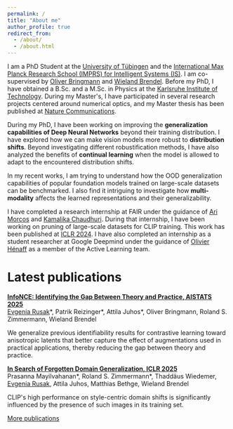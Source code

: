 ```yaml
---
permalink: /
title: "About me"
author_profile: true
redirect_from: 
  - /about/
  - /about.html
---
```

I am a PhD Student at the [University of Tübingen](https://uni-tuebingen.de/en/) and the [International Max Planck Research School (IMPRS) for Intelligent Systems (IS)](https://imprs.is.mpg.de/). I am co-supervised by [Oliver Bringmann](https://www.embedded.uni-tuebingen.de/team/oliver-bringmann/) and [Wieland Brendel](https://scholar.google.de/citations?user=v-JL-hsAAAAJ). Before my PhD, I have obtained a B.Sc. and a M.Sc. in Physics at the [Karlsruhe Institute of Technology](https://www.kit.edu/english/index.php). During my Master's, I have participated in several research projects centered around numerical optics, and my Master thesis has been published at [Nature Communications](https://www.nature.com/articles/s41467-019-13748-4).

During my PhD, I have been working on improving the **generalization capabilities of Deep Neural Networks** beyond their training distribution. I have explored how we can make vision models more robust to **distribution shifts**. Beyond investigating different robustification methods, I have also analyzed the benefits of **continual learning** when the model is allowed to adapt to the encountered distribution shifts.

In my recent works, I am trying to understand how the OOD generalization capabilities of popular foundation models trained on large-scale datasets can be benchmarked. I also find it intriguing to investigate how **multi-modality** affects the learned representations and their generalizability.

I have completed a research internship at FAIR under the guidance of [Ari Morcos](https://www.arimorcos.com/) and [Kamalika Chaudhuri](https://cseweb.ucsd.edu/~kamalika/). During that internship, I have been working on pruning of large-scale datasets for CLIP training. This work has been published at [ICLR 2024](https://openreview.net/forum?id=CtOA9aN8fr). I have also completed an internship as a student researcher at Google Deepmind under the guidance of [Olivier Hénaff](https://www.olivierhenaff.com/) as a member of the Active Learning team.

Latest publications
======

[**InfoNCE: Identifying the Gap Between Theory and Practice, AISTATS 2025**](https://openreview.net/forum?id=6ufuJl2XyE)\
<ins>Evgenia Rusak</ins>\*, Patrik Reizinger\*, Attila Juhos\*, Oliver Bringmann, Roland S. Zimmermann, Wieland Brendel

We generalize previous identifiability results for contrastive learning toward anisotropic latents that better capture the effect of augmentations used in practical applications, thereby reducing the gap between theory and practice.

[**In Search of Forgotten Domain Generalization, ICLR 2025**](https://openreview.net/forum?id=Fk3eod9aaD)\
Prasanna Mayilvahanan\*, Roland S. Zimmermann\*, Thaddäus Wiedemer, <ins>Evgenia Rusak</ins>\, Attila Juhos, Matthias Bethge, Wieland Brendel

CLIP's high performance on style-centric domain shifts is significantly influenced by the presence of such images in its training set.

[More publications](https://evgeniarusak.github.io/publications)


